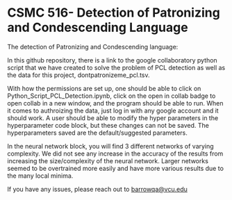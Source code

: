 # CSMC 516- Detection of Patronizing and Condescending Language


The detection of Patronizing and Condescending language:

In this github repository, there is a link to the google collaboratory python script that we have created to solve the problem of PCL detection as well as the data for this project, dontpatronizeme_pcl.tsv. 

With how the permissions are set up, one should be able to click on Python_Script_PCL_Detection.ipynb, click on the open in collab badge to open collab in a new window, and the program should be able to run. When it comes to authroizing the data, just log in with any google account and it should work. A user should be able to modify the hyper parameters in the hyperparameter code block, but these changes can not be saved. The hyperparameters saved are the default/suggested parameters. 

In the neural network block, you will find 3 different networks of varying complexity. We did not see any increase in the accuracy of the results from increasing the size/complexity of the neural network. Larger networks seemed to be overtrained more easily and have more various results due to the many local minima. 

If you have any issues, please reach out to barrowqa@vcu.edu
